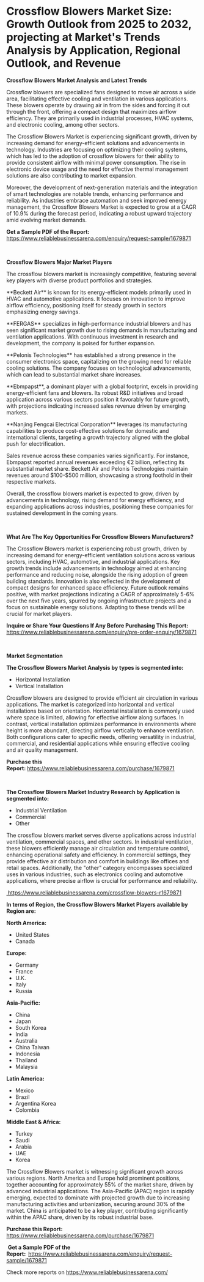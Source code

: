 <p><h1>Crossflow Blowers Market Size: Growth Outlook from 2025 to 2032, projecting at Market's Trends Analysis by Application, Regional Outlook, and Revenue</h1></p><p><strong>Crossflow Blowers Market Analysis and Latest Trends</strong></p>
<p><p>Crossflow blowers are specialized fans designed to move air across a wide area, facilitating effective cooling and ventilation in various applications. These blowers operate by drawing air in from the sides and forcing it out through the front, offering a compact design that maximizes airflow efficiency. They are primarily used in industrial processes, HVAC systems, and electronic cooling, among other sectors.</p><p>The Crossflow Blowers Market is experiencing significant growth, driven by increasing demand for energy-efficient solutions and advancements in technology. Industries are focusing on optimizing their cooling systems, which has led to the adoption of crossflow blowers for their ability to provide consistent airflow with minimal power consumption. The rise in electronic device usage and the need for effective thermal management solutions are also contributing to market expansion.</p><p>Moreover, the development of next-generation materials and the integration of smart technologies are notable trends, enhancing performance and reliability. As industries embrace automation and seek improved energy management, the Crossflow Blowers Market is expected to grow at a CAGR of 10.9% during the forecast period, indicating a robust upward trajectory amid evolving market demands.</p></p>
<p><strong>Get a Sample PDF of the Report:&nbsp;</strong> <a href="https://www.reliablebusinessarena.com/enquiry/request-sample/1679871?utm_campaign=2189&utm_medium=2&utm_source=Github&utm_content=ia&utm_term=08042025&utm_id=crossflow-blowers">https://www.reliablebusinessarena.com/enquiry/request-sample/1679871</a></p>
<p>&nbsp;</p>
<p><strong>Crossflow Blowers Major Market Players</strong></p>
<p><p>The crossflow blowers market is increasingly competitive, featuring several key players with diverse product portfolios and strategies. </p><p>**Beckett Air** is known for its energy-efficient models primarily used in HVAC and automotive applications. It focuses on innovation to improve airflow efficiency, positioning itself for steady growth in sectors emphasizing energy savings.</p><p>**FERGAS** specializes in high-performance industrial blowers and has seen significant market growth due to rising demands in manufacturing and ventilation applications. With continuous investment in research and development, the company is poised for further expansion.</p><p>**Pelonis Technologies** has established a strong presence in the consumer electronics space, capitalizing on the growing need for reliable cooling solutions. The company focuses on technological advancements, which can lead to substantial market share increases.</p><p>**Ebmpapst**, a dominant player with a global footprint, excels in providing energy-efficient fans and blowers. Its robust R&D initiatives and broad application across various sectors position it favorably for future growth, with projections indicating increased sales revenue driven by emerging markets.</p><p>**Nanjing Fengcai Electrical Corporation** leverages its manufacturing capabilities to produce cost-effective solutions for domestic and international clients, targeting a growth trajectory aligned with the global push for electrification.</p><p>Sales revenue across these companies varies significantly. For instance, Ebmpapst reported annual revenues exceeding €2 billion, reflecting its substantial market share. Beckett Air and Pelonis Technologies maintain revenues around $100-$500 million, showcasing a strong foothold in their respective markets.</p><p>Overall, the crossflow blowers market is expected to grow, driven by advancements in technology, rising demand for energy efficiency, and expanding applications across industries, positioning these companies for sustained development in the coming years.</p></p>
<p>&nbsp;</p>
<p><strong>What Are The Key Opportunities For Crossflow Blowers Manufacturers?</strong></p>
<p><p>The Crossflow Blowers market is experiencing robust growth, driven by increasing demand for energy-efficient ventilation solutions across various sectors, including HVAC, automotive, and industrial applications. Key growth trends include advancements in technology aimed at enhancing performance and reducing noise, alongside the rising adoption of green building standards. Innovation is also reflected in the development of compact designs for enhanced space efficiency. Future outlook remains positive, with market projections indicating a CAGR of approximately 5-6% over the next five years, spurred by ongoing infrastructure projects and a focus on sustainable energy solutions. Adapting to these trends will be crucial for market players.</p></p>
<p><strong>Inquire or Share Your Questions If Any Before Purchasing This Report:</strong> <a href="https://www.reliablebusinessarena.com/enquiry/pre-order-enquiry/1679871?utm_campaign=2189&utm_medium=2&utm_source=Github&utm_content=ia&utm_term=08042025&utm_id=crossflow-blowers">https://www.reliablebusinessarena.com/enquiry/pre-order-enquiry/1679871</a></p>
<p>&nbsp;</p>
<p><strong>Market Segmentation</strong></p>
<p><strong>The Crossflow Blowers Market Analysis by types is segmented into:</strong></p>
<p><ul><li>Horizontal Installation</li><li>Vertical Installation</li></ul></p>
<p><p>Crossflow blowers are designed to provide efficient air circulation in various applications. The market is categorized into horizontal and vertical installations based on orientation. Horizontal installation is commonly used where space is limited, allowing for effective airflow along surfaces. In contrast, vertical installation optimizes performance in environments where height is more abundant, directing airflow vertically to enhance ventilation. Both configurations cater to specific needs, offering versatility in industrial, commercial, and residential applications while ensuring effective cooling and air quality management.</p></p>
<p><strong>Purchase this Report:&nbsp;</strong><a href="https://www.reliablebusinessarena.com/purchase/1679871?utm_campaign=2189&utm_medium=2&utm_source=Github&utm_content=ia&utm_term=08042025&utm_id=crossflow-blowers">https://www.reliablebusinessarena.com/purchase/1679871</a></p>
<p>&nbsp;</p>
<p><strong>The Crossflow Blowers Market Industry Research by Application is segmented into:</strong></p>
<p><ul><li>Industrial Ventilation</li><li>Commercial</li><li>Other</li></ul></p>
<p><p>The crossflow blowers market serves diverse applications across industrial ventilation, commercial spaces, and other sectors. In industrial ventilation, these blowers efficiently manage air circulation and temperature control, enhancing operational safety and efficiency. In commercial settings, they provide effective air distribution and comfort in buildings like offices and retail spaces. Additionally, the "other" category encompasses specialized uses in various industries, such as electronics cooling and automotive applications, where precise airflow is crucial for performance and reliability.</p></p>
<p><a href="https://www.reliablebusinessarena.com/crossflow-blowers-r1679871?utm_campaign=2189&utm_medium=2&utm_source=Github&utm_content=ia&utm_term=08042025&utm_id=crossflow-blowers">&nbsp;https://www.reliablebusinessarena.com/crossflow-blowers-r1679871</a></p>
<p><strong>In terms of Region, the Crossflow Blowers Market Players available by Region are:</strong></p>
<p>
    <p> <strong> North America: </strong>
        <ul>
            <li>United States</li>
            <li>Canada</li>
        </ul>
        </p> 
    <p> <strong> Europe: </strong>
        <ul>
            <li>Germany</li>
            <li>France</li>
            <li>U.K.</li>
            <li>Italy</li>
            <li>Russia</li>
        </ul>
        </p> 
    <p> <strong> Asia-Pacific: </strong>
        <ul>
            <li>China</li>
            <li>Japan</li>
            <li>South Korea</li>
            <li>India</li>
            <li>Australia</li>
            <li>China Taiwan</li>
            <li>Indonesia</li>
            <li>Thailand</li>
            <li>Malaysia</li>
        </ul>
        </p> 
    <p> <strong> Latin America: </strong>
        <ul>
            <li>Mexico</li>
            <li>Brazil</li>
            <li>Argentina Korea</li>
            <li>Colombia</li>
        </ul>
        </p> 
    <p> <strong> Middle East & Africa: </strong>
        <ul>
            <li>Turkey</li>
            <li>Saudi</li>
            <li>Arabia</li>
            <li>UAE</li>
            <li>Korea</li>
        </ul>
    </p>
    </p>
<p><p>The Crossflow Blowers market is witnessing significant growth across various regions. North America and Europe hold prominent positions, together accounting for approximately 55% of the market share, driven by advanced industrial applications. The Asia-Pacific (APAC) region is rapidly emerging, expected to dominate with projected growth due to increasing manufacturing activities and urbanization, securing around 30% of the market. China is anticipated to be a key player, contributing significantly within the APAC share, driven by its robust industrial base.</p></p>
<p><strong>Purchase this Report: </strong><a href="https://www.reliablebusinessarena.com/purchase/1679871?utm_campaign=2189&utm_medium=2&utm_source=Github&utm_content=ia&utm_term=08042025&utm_id=crossflow-blowers">https://www.reliablebusinessarena.com/purchase/1679871</a></p>
<p>&nbsp;<strong>Get a Sample PDF of the Report:&nbsp;&nbsp;</strong><a href="https://www.reliablebusinessarena.com/enquiry/request-sample/1679871?utm_campaign=2189&utm_medium=2&utm_source=Github&utm_content=ia&utm_term=08042025&utm_id=crossflow-blowers">https://www.reliablebusinessarena.com/enquiry/request-sample/1679871</a></p>
<p><strong></strong></p>
<p>Check more reports on <a href="https://www.reliablebusinessarena.com/?utm_campaign=2189&utm_medium=2&utm_source=Github&utm_content=ia&utm_term=08042025&utm_id=crossflow-blowers">https://www.reliablebusinessarena.com/</a></p>